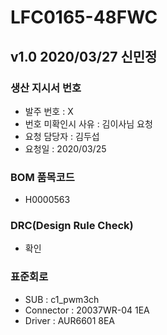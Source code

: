 # LFC0165-48FWC

## v1.0 2020/03/27 신민정

### 생산 지시서 번호
* 발주 번호 : X
* 번호 미확인시 사유 : 김이사님 요청
* 요청 담당자 : 김두섭
* 요청일 : 2020/03/25

### BOM 품목코드
* H0000563

### DRC(Design Rule Check)
* 확인

### 표준회로
* SUB : c1_pwm3ch
* Connector : 20037WR-04 1EA
* Driver : AUR6601 8EA